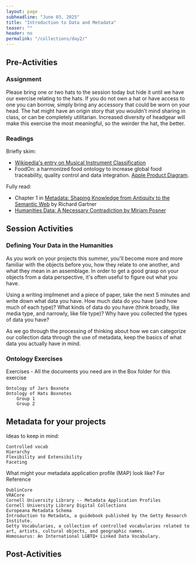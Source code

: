 ```yaml
---
layout: page
subheadline: "June 03, 2025"
title: "Introduction to Data and Metadata"
teaser: ""
header: no
permalink: "/collections/day2/"
---
```


## Pre-Activities
### Assignment
Please bring one or two hats to the session today but hide it until we have our exercise relating to the hats. If you do not own a hat or have access to one you can borrow, simply bring any accessory that could be worn on your head. The hat might have an origin story that you wouldn't mind sharing in class, or can be completely utilitarian. Increased diversity of headgear will make this exercise the most meaningful, so the weirder the hat, the better.
### Readings
Briefly skim:
- [Wikipedia's entry on Musical Instrument Classification](https://en.wikipedia.org/wiki/Musical_instrument_classification)
- FoodOn: a harmonized food ontology to increase global food traceability, quality control and data integration. [Apple Product Diagram](https://www.nature.com/articles/s41538-018-0032-6/figures/3).

Fully read:
- Chapter 1 in [Metadata: Shaping Knowledge from Antiquity to the Semantic Web](https://catalog.library.cornell.edu/catalog/13046951) by Richard Gartner
- [Humanities Data: A Necessary Contradiction by Miriam Posner](https://miriamposner.com/blog/humanities-data-a-necessary-contradiction/)
## Session Activities
### Defining Your Data in the Humanities
As you work on your projects this summer, you'll become more and more familiar with the objects before you, how they relate to one another, and what they mean in an assemblage. In order to get a good grasp on your objects from a data perspective, it's often useful to figure out what you have.

Using a writing implmenet and a piece of paper, take the next 5 minutes and write down what data you have. How much data do you have (and how much of each type)? What kinds of data do you have (think broadly, like media type, and narrowly, like file type)? Why have you collected the types of data you have?

As we go through the processing of thinking about how we can categorize our collection data through the use of metadata, keep the basics of what data you actually have in mind.


### Ontology Exercises
Exercises - All the documents you need are in the Box folder for this exercise

    Ontology of Jars Boxnote
    Ontology of Hats Boxnotes
        Group 1
        Group 2

## Metadata for your projects

Ideas to keep in mind:

    Controlled vocab
    Hierarchy
    Flexibility and Extensibility
    Faceting

What might your metadata application profile (MAP) look like?
For Reference

    DublinCore
    VRACore
    Cornell University Library -- Metadata Application Profiles
    Cornell University Library Digital Collections
    Europeana Metadata Schema
    Introduction to Metadata, a guidebook published by the Getty Research Institute.
    Getty Vocabularies, a collection of controlled vocabularies related to art, artists, cultural objects, and geographic names.
    Homosaurus: An International LGBTQ+ Linked Data Vocabulary.

## Post-Activities
